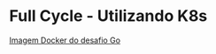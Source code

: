 # Full Cycle - Utilizando K8s

[Imagem Docker do desafio Go](https://hub.docker.com/repository/docker/brandaogabriel7/go-challenge)